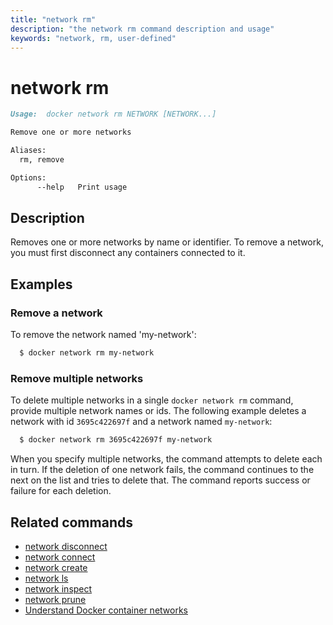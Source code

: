 ```yaml
---
title: "network rm"
description: "the network rm command description and usage"
keywords: "network, rm, user-defined"
---
```


<!-- This file is maintained within the docker/docker Github
     repository at https://github.com/alcideio/moby/. Make all
     pull requests against that repo. If you see this file in
     another repository, consider it read-only there, as it will
     periodically be overwritten by the definitive file. Pull
     requests which include edits to this file in other repositories
     will be rejected.
-->

# network rm

```markdown
Usage:  docker network rm NETWORK [NETWORK...]

Remove one or more networks

Aliases:
  rm, remove

Options:
      --help   Print usage
```

## Description

Removes one or more networks by name or identifier. To remove a network,
you must first disconnect any containers connected to it.

## Examples

### Remove a network

To remove the network named 'my-network':

```bash
  $ docker network rm my-network
```

### Remove multiple networks

To delete multiple networks in a single `docker network rm` command, provide
multiple network names or ids. The following example deletes a network with id
`3695c422697f` and a network named `my-network`:

```bash
  $ docker network rm 3695c422697f my-network
```

When you specify multiple networks, the command attempts to delete each in turn.
If the deletion of one network fails, the command continues to the next on the
list and tries to delete that. The command reports success or failure for each
deletion.

## Related commands

* [network disconnect ](network_disconnect.md)
* [network connect](network_connect.md)
* [network create](network_create.md)
* [network ls](network_ls.md)
* [network inspect](network_inspect.md)
* [network prune](network_prune.md)
* [Understand Docker container networks](https://docs.docker.com/engine/userguide/networking/)

